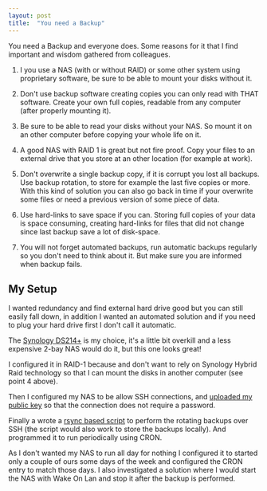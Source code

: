 ```yaml
---
layout: post
title:  "You need a Backup"
---
```


You need a Backup and everyone does. Some reasons for it that I find important and wisdom gathered from colleagues.

1. I you use a NAS (with or without RAID) or some other system using proprietary software, be sure to be able to mount your disks without it.

2. Don't use backup software creating copies you can only read with THAT software. Create your own full copies, readable from any computer (after properly mounting it).

3. Be sure to be able to read your disks without your NAS. So mount it on an other computer before copying your whole life on it.

4. A good NAS with RAID 1 is great but not fire proof. Copy your files to an external drive that you store at an other location (for example at work).

5. Don't overwrite a single backup copy, if it is corrupt you lost all backups. Use backup rotation, to store for example the last five copies or more. With this kind of solution you can also go back in time if your overwrite some files or need a previous version of some piece of data.

6. Use hard-links to save space if you can. Storing full copies of your data is space consuming, creating hard-links for files that did not change since last backup save a lot of disk-space.

7. You will not forget automated backups, run automatic backups regularly so you don't need to think about it. But make sure you are informed when backup fails.

My Setup
--------

I wanted redundancy and find external hard drive good but you can still easily fall down, in addition I wanted an automated solution and if you need to plug your hard drive first I don't call it automatic.

The [Synology DS214+](http://www.synology.com/en-global/products/overview/DS214+) is my choice, it's a little bit overkill and a less expensive 2-bay NAS would do it, but this one looks great!

I configured it in RAID-1 because and don't want to rely on Synology Hybrid Raid technology so that I can mount the disks in another computer (see point 4 above).

Then I configured my NAS to be allow SSH connections, and [uploaded my public key](http://smbjorklund.no/ssh-login-without-password-using-os-x) so that the connection does not require a password.

Finally a wrote a [rsync based script](https://gist.github.com/zeekox/9311369) to perform the rotating backups over SSH (the script would also work to store the backups locally). And programmed it to run periodically using CRON.

As I don't wanted my NAS to run all day for nothing I configured it to started only a couple of ours some days of the week and configured the CRON entry to match those days. I also investigated a solution where I would start the NAS with Wake On Lan and stop it after the backup is performed. 

